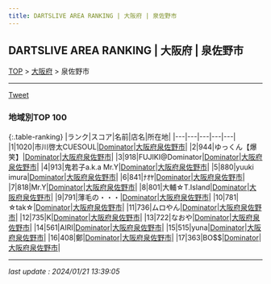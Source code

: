 ```yaml
---
title: DARTSLIVE AREA RANKING | 大阪府 | 泉佐野市
---
```

## DARTSLIVE AREA RANKING | 大阪府 | 泉佐野市

[TOP](/darts/rank/) > [大阪府](/darts/rank/大阪府/) > 泉佐野市

___

<a href="https://twitter.com/share?ref_src=twsrc%5Etfw" data-text="DARTSLIVE AREA RANKING | 大阪府泉佐野市" class="twitter-share-button" data-via="DARTSLIVE" data-hashtags="DARTSLIVE" data-related="DARTSLIVE" data-show-count="false">Tweet</a>

### 地域別TOP 100

{:.table-ranking}
|ランク|スコア|名前|店名|所在地|
|---|---|---|---|---|
|1|1020|市川啓太CUESOUL|<a href="https://search.dartslive.com/jp/shop/dcc9248ca80ffb6c5f9f3321c1147265">Dominator</a>|<a href="/darts/rank/大阪府/泉佐野市">大阪府泉佐野市</a>|
|2|944|ゆっくん【爆笑】|<a href="https://search.dartslive.com/jp/shop/dcc9248ca80ffb6c5f9f3321c1147265">Dominator</a>|<a href="/darts/rank/大阪府/泉佐野市">大阪府泉佐野市</a>|
|3|918|FUJIKI@Dominator|<a href="https://search.dartslive.com/jp/shop/dcc9248ca80ffb6c5f9f3321c1147265">Dominator</a>|<a href="/darts/rank/大阪府/泉佐野市">大阪府泉佐野市</a>|
|4|913|鬼若子a.k.a Mr.Y|<a href="https://search.dartslive.com/jp/shop/dcc9248ca80ffb6c5f9f3321c1147265">Dominator</a>|<a href="/darts/rank/大阪府/泉佐野市">大阪府泉佐野市</a>|
|5|880|yuuki imura|<a href="https://search.dartslive.com/jp/shop/dcc9248ca80ffb6c5f9f3321c1147265">Dominator</a>|<a href="/darts/rank/大阪府/泉佐野市">大阪府泉佐野市</a>|
|6|841|ﾅｵﾔ|<a href="https://search.dartslive.com/jp/shop/dcc9248ca80ffb6c5f9f3321c1147265">Dominator</a>|<a href="/darts/rank/大阪府/泉佐野市">大阪府泉佐野市</a>|
|7|818|Mr.Y|<a href="https://search.dartslive.com/jp/shop/dcc9248ca80ffb6c5f9f3321c1147265">Dominator</a>|<a href="/darts/rank/大阪府/泉佐野市">大阪府泉佐野市</a>|
|8|801|大輔☆T.Island|<a href="https://search.dartslive.com/jp/shop/dcc9248ca80ffb6c5f9f3321c1147265">Dominator</a>|<a href="/darts/rank/大阪府/泉佐野市">大阪府泉佐野市</a>|
|9|791|薄毛の・・・|<a href="https://search.dartslive.com/jp/shop/dcc9248ca80ffb6c5f9f3321c1147265">Dominator</a>|<a href="/darts/rank/大阪府/泉佐野市">大阪府泉佐野市</a>|
|10|781|☆tak☆|<a href="https://search.dartslive.com/jp/shop/dcc9248ca80ffb6c5f9f3321c1147265">Dominator</a>|<a href="/darts/rank/大阪府/泉佐野市">大阪府泉佐野市</a>|
|11|736|ムロやん|<a href="https://search.dartslive.com/jp/shop/dcc9248ca80ffb6c5f9f3321c1147265">Dominator</a>|<a href="/darts/rank/大阪府/泉佐野市">大阪府泉佐野市</a>|
|12|735|K|<a href="https://search.dartslive.com/jp/shop/dcc9248ca80ffb6c5f9f3321c1147265">Dominator</a>|<a href="/darts/rank/大阪府/泉佐野市">大阪府泉佐野市</a>|
|13|722|なおや|<a href="https://search.dartslive.com/jp/shop/dcc9248ca80ffb6c5f9f3321c1147265">Dominator</a>|<a href="/darts/rank/大阪府/泉佐野市">大阪府泉佐野市</a>|
|14|561|AIRI|<a href="https://search.dartslive.com/jp/shop/dcc9248ca80ffb6c5f9f3321c1147265">Dominator</a>|<a href="/darts/rank/大阪府/泉佐野市">大阪府泉佐野市</a>|
|15|515|yuna|<a href="https://search.dartslive.com/jp/shop/dcc9248ca80ffb6c5f9f3321c1147265">Dominator</a>|<a href="/darts/rank/大阪府/泉佐野市">大阪府泉佐野市</a>|
|16|408|鄭|<a href="https://search.dartslive.com/jp/shop/dcc9248ca80ffb6c5f9f3321c1147265">Dominator</a>|<a href="/darts/rank/大阪府/泉佐野市">大阪府泉佐野市</a>|
|17|363|BO$$|<a href="https://search.dartslive.com/jp/shop/dcc9248ca80ffb6c5f9f3321c1147265">Dominator</a>|<a href="/darts/rank/大阪府/泉佐野市">大阪府泉佐野市</a>|



___

_last update : 2024/01/21 13:39:05_


<script src="https://cdnjs.cloudflare.com/ajax/libs/jquery/3.6.1/jquery.min.js" integrity="sha512-aVKKRRi/Q/YV+4mjoKBsE4x3H+BkegoM/em46NNlCqNTmUYADjBbeNefNxYV7giUp0VxICtqdrbqU7iVaeZNXA==" crossorigin="anonymous" referrerpolicy="no-referrer"></script>
<script src="https://cdnjs.cloudflare.com/ajax/libs/jquery.tablesorter/2.31.3/js/jquery.tablesorter.min.js" integrity="sha512-qzgd5cYSZcosqpzpn7zF2ZId8f/8CHmFKZ8j7mU4OUXTNRd5g+ZHBPsgKEwoqxCtdQvExE5LprwwPAgoicguNg==" crossorigin="anonymous" referrerpolicy="no-referrer"></script>
<link rel="stylesheet" href="https://cdnjs.cloudflare.com/ajax/libs/jquery.tablesorter/2.31.3/css/theme.default.min.css" integrity="sha512-wghhOJkjQX0Lh3NSWvNKeZ0ZpNn+SPVXX1Qyc9OCaogADktxrBiBdKGDoqVUOyhStvMBmJQ8ZdMHiR3wuEq8+w==" crossorigin="anonymous" referrerpolicy="no-referrer" />
<script>
$(function() {
    $(".table-ranking").tablesorter({sortList:[[0, 0]]});
});
</script>

<script async src="https://platform.twitter.com/widgets.js" charset="utf-8"></script>
